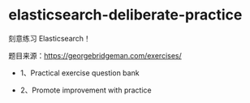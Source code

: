 # elasticsearch-deliberate-practice

刻意练习 Elasticsearch！

题目来源：https://georgebridgeman.com/exercises/

- 1、Practical exercise question bank

- 2、Promote improvement with practice
